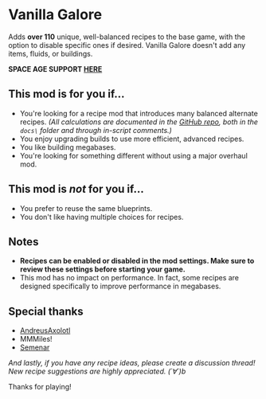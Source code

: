 # Vanilla Galore

Adds **over 110** unique, well-balanced recipes to the base game, with the option to disable specific ones if desired. Vanilla Galore doesn't add any items, fluids, or buildings.

**SPACE AGE SUPPORT [HERE](https://mods.factorio.com/mod/space_age_galore)**

## This mod is for you if...

-   You're looking for a recipe mod that introduces many balanced alternate recipes. _(All calculations are documented in the [GitHub repo](https://github.com/JTnadrooi/Project-Galore), both in the `docs\` folder and through in-script comments.)_
-   You enjoy upgrading builds to use more efficient, advanced recipes.
-   You like building megabases.
-   You're looking for something different without using a major overhaul mod.

## This mod is _not_ for you if...

-   You prefer to reuse the same blueprints.
-   You don't like having multiple choices for recipes.

## Notes

-   **Recipes can be enabled or disabled in the mod settings. Make sure to review these settings before starting your game.**
-   This mod has no impact on performance. In fact, some recipes are designed specifically to improve performance in megabases.

## Special thanks

-   [AndreusAxolotl](https://mods.factorio.com/user/AndreusAxolotl)
-   MMMiles!
-   [Semenar](https://mods.factorio.com/user/Semenar)

_And lastly, if you have any recipe ideas, please create a discussion thread! New recipe suggestions are highly appreciated. (´∀`)b_

Thanks for playing!
